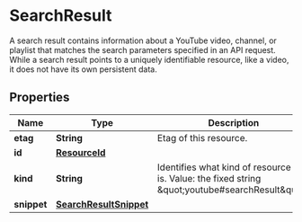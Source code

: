

# SearchResult

A search result contains information about a YouTube video, channel, or playlist that matches the search parameters specified in an API request. While a search result points to a uniquely identifiable resource, like a video, it does not have its own persistent data.

## Properties

Name | Type | Description | Notes
------------ | ------------- | ------------- | -------------
**etag** | **String** | Etag of this resource. |  [optional]
**id** | [**ResourceId**](ResourceId.md) |  |  [optional]
**kind** | **String** | Identifies what kind of resource this is. Value: the fixed string \&quot;youtube#searchResult\&quot;. |  [optional]
**snippet** | [**SearchResultSnippet**](SearchResultSnippet.md) |  |  [optional]



